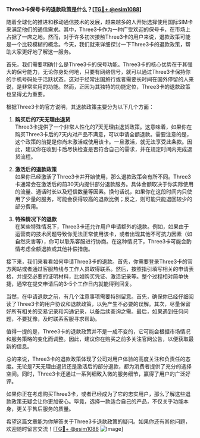 **Three3卡保号卡的退款政策是什么？[[TG💪+ @esim1088](https://t.me/s/esim1088)]**

随着全球化的推进和移动通信技术的发展，越来越多的人开始选择使用国际SIM卡来满足他们的通信需求。其中，Three3卡作为一种广受欢迎的保号卡，在市场上占据了一席之地。然而，对于许多初次接触Three3卡的用户来说，退款政策可能是一个比较模糊的概念。今天，我们就来详细探讨一下Three3卡的退款政策，帮助大家更好地了解这一服务。

首先，我们需要明确什么是Three3卡的保号功能。Three3卡的核心优势在于其强大的保号能力，无论你身处何地，只要有网络信号，就可以通过Three3卡保持你的手机号码处于活跃状态。这对于经常出国旅行或者需要长时间在国外停留的人来说，是非常实用的功能。然而，正因为其独特的功能定位，Three3卡的退款政策也显得尤为重要。

根据Three3卡的官方说明，其退款政策主要分为以下几个方面：

1. **购买后的7天无理由退货**  
   Three3卡提供了一个非常人性化的7天无理由退货政策。这意味着，如果你在购买Three3卡后的7天内对产品不满意，可以申请全额退款。需要注意的是，这个政策的前提是你尚未激活或使用该卡。一旦激活，就无法享受此条款。因此，建议你在收到卡后尽快检查是否符合自己的需求，并在规定时间内完成退货流程。

2. **激活后的退款政策**  
   如果你已经激活了Three3卡并开始使用，那么退款政策会有所不同。Three3卡通常会在激活后的前30天内提供部分退款服务。具体金额取决于你实际使用的流量、通话时长以及短信数量等因素。换句话说，如果你在这段时间内只使用了少量的服务，可能会获得较高的退款比例；反之，则可能只能退回较少的部分费用。

3. **特殊情况下的退款**  
   在某些特殊情况下，Three3卡还允许用户申请额外的退款。例如，如果由于运营商的技术问题导致你无法正常使用该卡，或者出现其他不可抗力因素（如自然灾害等），你可以联系客服进行协商。在这种情况下，Three3卡可能会酌情考虑全额退款或其他补偿措施。

接下来，我们来看看如何申请Three3卡的退款。首先，你需要登录Three3卡的官方网站或者通过客服热线与工作人员取得联系。然后，按照指引填写相关的申请表格，并提交必要的证明材料，比如购买凭证、激活记录等。整个过程相对简单快捷，通常在提交申请后的3-5个工作日内就能得到回复。

当然，在申请退款之前，有几个注意事项需要特别留意。首先，确保你已经仔细阅读了Three3卡的用户协议和退款政策，以免产生不必要的误解。其次，尽量保留好所有相关的交易记录和沟通记录，以备后续查询之需。最后，如果遇到任何问题，不要犹豫，及时联系客服寻求帮助。

值得一提的是，Three3卡的退款政策并不是一成不变的，它可能会根据市场情况和服务策略的变化而调整。因此，建议你在购买之前多关注官网公告，以便获取最新的信息。

总的来说，Three3卡的退款政策体现了公司对用户体验的高度关注和负责任的态度。无论是7天无理由退货还是激活后的部分退款，都为消费者提供了充分的选择空间。同时，Three3卡还通过一系列细致入微的服务细节，赢得了用户的广泛好评。

如果你正在考虑购买Three3卡，或者已经成为了它的忠实用户，那么了解这些退款政策无疑会让你更加安心。毕竟，选择一款适合自己的产品，不仅关乎功能本身，更关乎售后服务的质量。

希望这篇文章能为你解答关于Three3卡退款政策的疑问。如果你还有其他问题，欢迎随时留言交流！[[TG💪+ @esim1088](https://t.me/s/esim1088) ![Image](https://i.postimg.cc/4NQfJmqS/Snipaste-2025-05-13-00-14-12.png)]